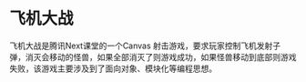 # 飞机大战

飞机大战是腾讯Next课堂的一个Canvas 射击游戏，要求玩家控制飞机发射子弹，消灭会移动的怪兽，如果全部消灭了则游戏成功，如果怪兽移动到底部则游戏失败，该游戏主要涉及到了面向对象、模块化等编程思想。

